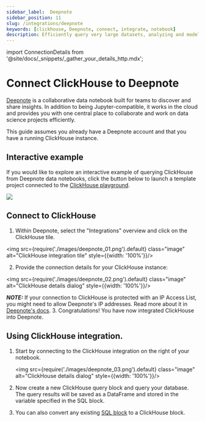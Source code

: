 ```yaml
---
sidebar_label:  Deepnote
sidebar_position: 11
slug: /integrations/deepnote
keywords: [clickhouse, Deepnote, connect, integrate, notebook]
description: Efficiently query very large datasets, analyzing and modeling in the comfort of known notebook environment.
---
```

import ConnectionDetails from '@site/docs/_snippets/_gather_your_details_http.mdx';

# Connect ClickHouse to Deepnote

<a href="https://www.deepnote.com/" target="_blank">Deepnote</a> is a collaborative data notebook built for teams to discover and share insights. In addition to being Jupyter-compatible, it works in the cloud and provides you with one central place to collaborate and work on data science projects efficiently.

This guide assumes you already have a Deepnote account and that you have a running ClickHouse instance.

## Interactive example
If you would like to explore an interactive example of querying ClickHouse from Deepnote data notebooks, click the button below to  launch a template project connected to the [ClickHouse playground](../../getting-started/playground.md).

[<img src="https://deepnote.com/buttons/launch-in-deepnote.svg"/>](https://deepnote.com/launch?template=ClickHouse%20and%20Deepnote)

## Connect to ClickHouse

1. Within Deepnote, select the "Integrations" overview and click on the ClickHouse tile.

<img src={require('./images/deepnote_01.png').default} class="image" alt="ClickHouse integration tile" style={{width: '100%'}}/>

2. Provide the connection details for your ClickHouse instance:
<ConnectionDetails />

   <img src={require('./images/deepnote_02.png').default} class="image" alt="ClickHouse details dialog" style={{width: '100%'}}/>

   **_NOTE:_** If your connection to ClickHouse is protected with an IP Access List, you might need to allow Deepnote's IP addresses. Read more about it in [Deepnote's docs](https://docs.deepnote.com/integrations/authorize-connections-from-deepnote-ip-addresses).
3. Congratulations! You have now integrated ClickHouse into Deepnote.

## Using ClickHouse integration.

1. Start by connecting to the ClickHouse integration on the right of your notebook.

   <img src={require('./images/deepnote_03.png').default} class="image" alt="ClickHouse details dialog" style={{width: '100%'}}/>
2. Now create a new ClickHouse query block and query your database. The query results will be saved as a DataFrame and stored in the variable specified in the SQL block.
3. You can also convert any existing [SQL block](https://docs.deepnote.com/features/sql-cells) to a ClickHouse block.



